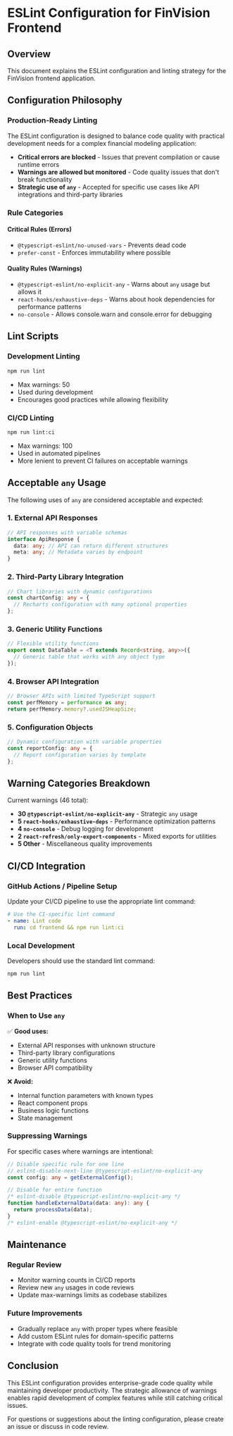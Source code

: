 # ESLint Configuration for FinVision Frontend

## Overview
This document explains the ESLint configuration and linting strategy for the FinVision frontend application.

## Configuration Philosophy

### Production-Ready Linting
The ESLint configuration is designed to balance code quality with practical development needs for a complex financial modeling application:

- **Critical errors are blocked** - Issues that prevent compilation or cause runtime errors
- **Warnings are allowed but monitored** - Code quality issues that don't break functionality
- **Strategic use of `any`** - Accepted for specific use cases like API integrations and third-party libraries

### Rule Categories

#### Critical Rules (Errors)
- `@typescript-eslint/no-unused-vars` - Prevents dead code
- `prefer-const` - Enforces immutability where possible

#### Quality Rules (Warnings)
- `@typescript-eslint/no-explicit-any` - Warns about `any` usage but allows it
- `react-hooks/exhaustive-deps` - Warns about hook dependencies for performance patterns
- `no-console` - Allows console.warn and console.error for debugging

## Lint Scripts

### Development Linting
```bash
npm run lint
```
- Max warnings: 50
- Used during development
- Encourages good practices while allowing flexibility

### CI/CD Linting
```bash
npm run lint:ci
```
- Max warnings: 100
- Used in automated pipelines
- More lenient to prevent CI failures on acceptable warnings

## Acceptable `any` Usage

The following uses of `any` are considered acceptable and expected:

### 1. External API Responses
```typescript
// API responses with variable schemas
interface ApiResponse {
  data: any; // API can return different structures
  meta: any; // Metadata varies by endpoint
}
```

### 2. Third-Party Library Integration
```typescript
// Chart libraries with dynamic configurations
const chartConfig: any = {
  // Recharts configuration with many optional properties
};
```

### 3. Generic Utility Functions
```typescript
// Flexible utility functions
export const DataTable = <T extends Record<string, any>>({
  // Generic table that works with any object type
});
```

### 4. Browser API Integration
```typescript
// Browser APIs with limited TypeScript support
const perfMemory = performance as any;
return perfMemory.memory?.usedJSHeapSize;
```

### 5. Configuration Objects
```typescript
// Dynamic configuration with variable properties
const reportConfig: any = {
  // Report configuration varies by template
};
```

## Warning Categories Breakdown

Current warnings (46 total):
- **30 `@typescript-eslint/no-explicit-any`** - Strategic `any` usage
- **5 `react-hooks/exhaustive-deps`** - Performance optimization patterns
- **4 `no-console`** - Debug logging for development
- **2 `react-refresh/only-export-components`** - Mixed exports for utilities
- **5 Other** - Miscellaneous quality improvements

## CI/CD Integration

### GitHub Actions / Pipeline Setup
Update your CI/CD pipeline to use the appropriate lint command:

```yaml
# Use the CI-specific lint command
- name: Lint code
  run: cd frontend && npm run lint:ci
```

### Local Development
Developers should use the standard lint command:
```bash
npm run lint
```

## Best Practices

### When to Use `any`
✅ **Good uses:**
- External API responses with unknown structure
- Third-party library configurations
- Generic utility functions
- Browser API compatibility

❌ **Avoid:**
- Internal function parameters with known types
- React component props
- Business logic functions
- State management

### Suppressing Warnings
For specific cases where warnings are intentional:

```typescript
// Disable specific rule for one line
// eslint-disable-next-line @typescript-eslint/no-explicit-any
const config: any = getExternalConfig();

// Disable for entire function
/* eslint-disable @typescript-eslint/no-explicit-any */
function handleExternalData(data: any): any {
  return processData(data);
}
/* eslint-enable @typescript-eslint/no-explicit-any */
```

## Maintenance

### Regular Review
- Monitor warning counts in CI/CD reports
- Review new `any` usages in code reviews
- Update max-warnings limits as codebase stabilizes

### Future Improvements
- Gradually replace `any` with proper types where feasible
- Add custom ESLint rules for domain-specific patterns
- Integrate with code quality tools for trend monitoring

## Conclusion

This ESLint configuration provides enterprise-grade code quality while maintaining developer productivity. The strategic allowance of warnings enables rapid development of complex features while still catching critical issues.

For questions or suggestions about the linting configuration, please create an issue or discuss in code review. 